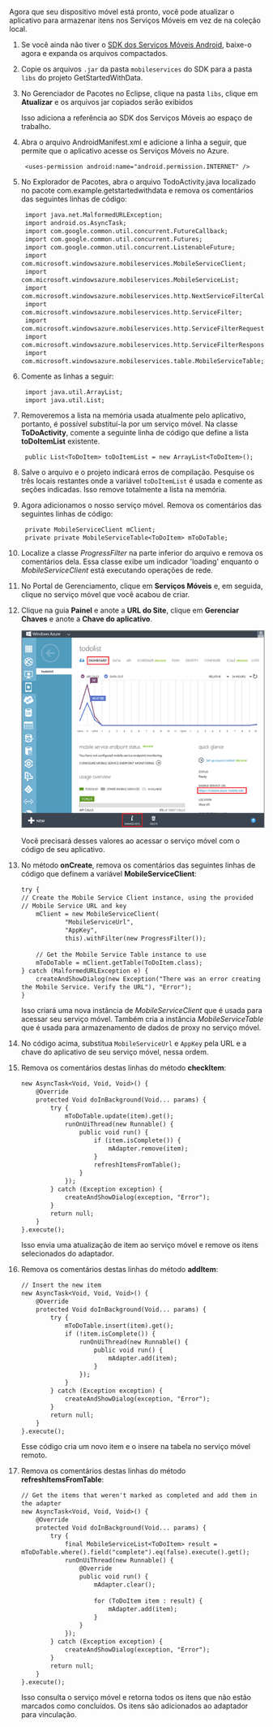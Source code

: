 Agora que seu dispositivo móvel está pronto, você pode atualizar o aplicativo para armazenar itens nos Serviços Móveis em vez de na coleção local.

1. Se você ainda não tiver o [SDK dos Serviços Móveis Android], baixe-o agora e expanda os arquivos compactados.

2. Copie os arquivos `.jar` da pasta `mobileservices` do SDK para a pasta `libs` do projeto GetStartedWithData.

3. No Gerenciador de Pacotes no Eclipse, clique na pasta `libs`, clique em **Atualizar** e os arquivos jar copiados serão exibidos

  	Isso adiciona a referência ao SDK dos Serviços Móveis ao espaço de trabalho.

4. Abra o arquivo AndroidManifest.xml e adicione a linha a seguir, que permite que o aplicativo acesse os Serviços Móveis no Azure.

		<uses-permission android:name="android.permission.INTERNET" />

5. No Explorador de Pacotes, abra o arquivo TodoActivity.java localizado no pacote com.example.getstartedwithdata e remova os comentários das seguintes linhas de código:

		import java.net.MalformedURLException;
		import android.os.AsyncTask;
		import com.google.common.util.concurrent.FutureCallback;
		import com.google.common.util.concurrent.Futures;
		import com.google.common.util.concurrent.ListenableFuture;
		import com.microsoft.windowsazure.mobileservices.MobileServiceClient;
		import com.microsoft.windowsazure.mobileservices.MobileServiceList;
		import com.microsoft.windowsazure.mobileservices.http.NextServiceFilterCallback;
		import com.microsoft.windowsazure.mobileservices.http.ServiceFilter;
		import com.microsoft.windowsazure.mobileservices.http.ServiceFilterRequest;
		import com.microsoft.windowsazure.mobileservices.http.ServiceFilterResponse;
		import com.microsoft.windowsazure.mobileservices.table.MobileServiceTable;

 
6. Comente as linhas a seguir:

		import java.util.ArrayList;
		import java.util.List;

7. Removeremos a lista na memória usada atualmente pelo aplicativo, portanto, é possível substituí-la por um serviço móvel. Na classe **ToDoActivity**, comente a seguinte linha de código que define a lista **toDoItemList** existente.

		public List<ToDoItem> toDoItemList = new ArrayList<ToDoItem>();

8. Salve o arquivo e o projeto indicará erros de compilação. Pesquise os três locais restantes onde a variável `toDoItemList` é usada e comente as seções indicadas. Isso remove totalmente a lista na memória.

9. Agora adicionamos o nosso serviço móvel. Remova os comentários das seguintes linhas de código:

		private MobileServiceClient mClient;
		private private MobileServiceTable<ToDoItem> mToDoTable;

10. Localize a classe *ProgressFilter* na parte inferior do arquivo e remova os comentários dela. Essa classe exibe um indicador 'loading' enquanto o *MobileServiceClient* está executando operações de rede.


11. No Portal de Gerenciamento, clique em **Serviços Móveis** e, em seguida, clique no serviço móvel que você acabou de criar.

12. Clique na guia **Painel** e anote a **URL do Site**, clique em **Gerenciar Chaves** e anote a **Chave do aplicativo**.

   	![](./media/download-android-sample-code/mobile-dashboard-tab.png)

  	Você precisará desses valores ao acessar o serviço móvel com o código de seu aplicativo.

13. No método **onCreate**, remova os comentários das seguintes linhas de código que definem a variável **MobileServiceClient**:

		try {
		// Create the Mobile Service Client instance, using the provided
		// Mobile Service URL and key
			mClient = new MobileServiceClient(
					"MobileServiceUrl",
					"AppKey", 
					this).withFilter(new ProgressFilter());

			// Get the Mobile Service Table instance to use
			mToDoTable = mClient.getTable(ToDoItem.class);
		} catch (MalformedURLException e) {
			createAndShowDialog(new Exception("There was an error creating the Mobile Service. Verify the URL"), "Error");
		}

  	Isso criará uma nova instância de *MobileServiceClient* que é usada para acessar seu serviço móvel. Também cria a instância *MobileServiceTable* que é usada para armazenamento de dados de proxy no serviço móvel.

14. No código acima, substitua `MobileServiceUrl` e `AppKey` pela URL e a chave do aplicativo de seu serviço móvel, nessa ordem.



15. Remova os comentários destas linhas do método **checkItem**:

	    new AsyncTask<Void, Void, Void>() {
	        @Override
	        protected Void doInBackground(Void... params) {
	            try {
	                mToDoTable.update(item).get();
	                runOnUiThread(new Runnable() {
	                    public void run() {
	                        if (item.isComplete()) {
	                            mAdapter.remove(item);
	                        }
	                        refreshItemsFromTable();
	                    }
	                });
	            } catch (Exception exception) {
	                createAndShowDialog(exception, "Error");
	            }
	            return null;
	        }
	    }.execute();

   	Isso envia uma atualização de item ao serviço móvel e remove os itens selecionados do adaptador.
    
16. Remova os comentários destas linhas do método **addItem**:
	
		// Insert the new item
		new AsyncTask<Void, Void, Void>() {
	        @Override
	        protected Void doInBackground(Void... params) {
	            try {
	                mToDoTable.insert(item).get();
	                if (!item.isComplete()) {
	                    runOnUiThread(new Runnable() {
	                        public void run() {
	                            mAdapter.add(item);
	                        }
	                    });
	                }
	            } catch (Exception exception) {
	                createAndShowDialog(exception, "Error");
	            }
	            return null;
	        }
	    }.execute();
		

  	Esse código cria um novo item e o insere na tabela no serviço móvel remoto.

18. Remova os comentários destas linhas do método **refreshItemsFromTable**:

		// Get the items that weren't marked as completed and add them in the adapter
	    new AsyncTask<Void, Void, Void>() {
	        @Override
	        protected Void doInBackground(Void... params) {
	            try {
	                final MobileServiceList<ToDoItem> result = mToDoTable.where().field("complete").eq(false).execute().get();
	                runOnUiThread(new Runnable() {
	                    @Override
	                    public void run() {
	                        mAdapter.clear();

	                        for (ToDoItem item : result) {
	                            mAdapter.add(item);
	                        }
	                    }
	                });
	            } catch (Exception exception) {
	                createAndShowDialog(exception, "Error");
	            }
	            return null;
	        }
	    }.execute();

	Isso consulta o serviço móvel e retorna todos os itens que não estão marcados como concluídos. Os itens são adicionados ao adaptador para vinculação.
		

<!-- URLs. -->
[SDK dos Serviços Móveis Android]: http://aka.ms/Iajk6q

<!---HONumber=July15_HO4-->